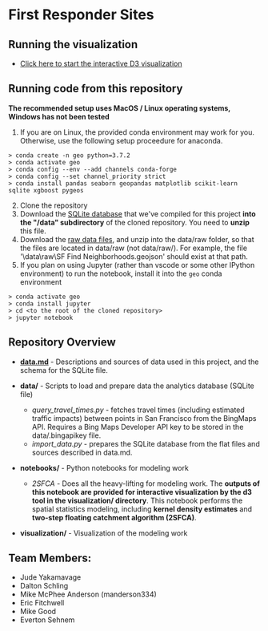 # First Responder Sites

## Running the visualization

* [Click here to start the interactive D3 visualization](https://github.gatech.edu/pages/cse6242TeamDataWranglers/firstrespondersites/visualization/)

## Running code from this repository

**The recommended setup uses MacOS / Linux operating systems, Windows has not been tested**

1. If you are on Linux, the provided conda environment may work for you.  Otherwise, use the following setup proceedure for anaconda.
```
> conda create -n geo python=3.7.2
> conda activate geo
> conda config --env --add channels conda-forge
> conda config --set channel_priority strict
> conda install pandas seaborn geopandas matplotlib scikit-learn sqlite xgboost pygeos
```
2. Clone the repository
3. Download the [SQLite database](https://gtvault-my.sharepoint.com/:u:/g/personal/manderson334_gatech_edu/EUCVCElcpSFLswnJB7sPHowB0fpm7eIoBumUq0avyfNFIw?e=lFwjYc) that we've compiled for this project **into the "/data" subdirectory** of the cloned repository.  You need to **unzip** this file.
4. Download the [raw data files](https://gtvault-my.sharepoint.com/:f:/g/personal/manderson334_gatech_edu/EqrEYtMOW6dGt85xNxecW4sBhDtIylYJRO3Lne_itGbo2Q?e=ejda7p), and unzip into the data/raw folder, so that the files are located in data/raw (not data/raw/<some subfolder>).  For example, the file '<project root>\data\raw\SF Find Neighborhoods.geojson' should exist at that path.
5. If you plan on using Jupyter (rather than vscode or some other IPython environment) to run the notebook, install it into the ``geo`` conda environment
```
> conda activate geo
> conda install jupyter
> cd <to the root of the cloned repository>
> jupyter notebook
```

## Repository Overview

* **[data.md](data.md)** - Descriptions and sources of data used in this project, and the schema for the SQLite file.

* **data/** - Scripts to load and prepare data the analytics database (SQLite file)
  * *query_travel_times.py* - fetches travel times (including estimated traffic impacts) between points in San Francisco from the BingMaps API.  Requires a Bing Maps Developer API key to be stored in the data/.bingapikey file.
  * *import_data.py* - prepares the SQLite database from the flat files and sources described in data.md.

* **notebooks/** - Python notebooks for modeling work
  * *2SFCA* - Does all the heavy-lifting for modeling work.  The **outputs of this notebook are provided for interactive visualization by the d3 tool in the visualization/ directory**.  This notebook performs the spatial statistics modeling, including **kernel density estimates** and **two-step floating catchment algorithm (2SFCA)**.  

* **visualization/** - Visualization of the modeling work

## Team Members:
* Jude Yakamavage
* Dalton Schling
* Mike McPhee Anderson (manderson334)
* Eric Fitchwell
* Mike Good
* Everton Sehnem
